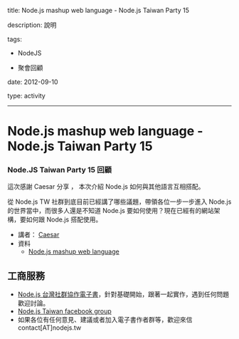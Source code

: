title: Node.js mashup web language - Node.js Taiwan Party 15
description: 說明
tags:
 - NodeJS
 - 聚會回顧
date: 2012-09-10
type: activity
---
# Node.js mashup web language - Node.js Taiwan Party 15

### Node.JS Taiwan Party 15 回顧

這次感謝 Caesar 分享 ， 本次介紹 Node.js 如何與其他語言互相搭配。

從 Node.js TW 社群到底目前已經講了哪些議題，帶領各位一步一步進入 Node.js 的世界當中，而很多人還是不知道 Node.js 要如何使用？現在已經有的網站架構，要如何跟 Node.js 搭配使用。

* 講者： [Caesar][0]
* 資料 
  * [Node.js mashup web language][1]


## 工商服務

* [Node.js 台灣社群協作電子書][2]，針對基礎開始，跟著一起實作，遇到任何問題歡迎討論。
* [Node.js Taiwan facebook group][3]
* 如果各位有任何意見、建議或者加入電子書作者群等，歡迎來信 contact[AT]nodejs.tw



[0]: https:/about.me/clonn
[1]: http://youtu.be/ZDB9Fca1RKE
[2]: http://book.nodejs.tw
[3]: http://www.facebook.com/groups/node.js.tw/